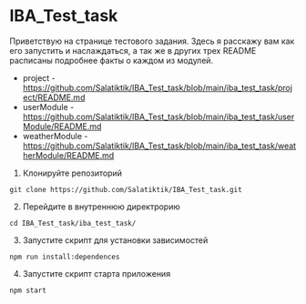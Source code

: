 # IBA_Test_task

Приветствую на странице тестового задания. Здесь я расскажу вам как его запустить и наслаждаться, а так же в других трех README расписаны подробнее факты о каждом из модулей.
- project - https://github.com/Salatiktik/IBA_Test_task/blob/main/iba_test_task/project/README.md
- userModule - https://github.com/Salatiktik/IBA_Test_task/blob/main/iba_test_task/userModule/README.md
- weatherModule - https://github.com/Salatiktik/IBA_Test_task/blob/main/iba_test_task/weatherModule/README.md

1. Клонируйте репозиторий
```
git clone https://github.com/Salatiktik/IBA_Test_task.git
```
2. Перейдите в внутреннюю директрорию
```
cd IBA_Test_task/iba_test_task/
```
3. Запустите скрипт для установки зависимостей
```
npm run install:dependences
```
4. Запустите скрипт старта приложения
```
npm start
```
